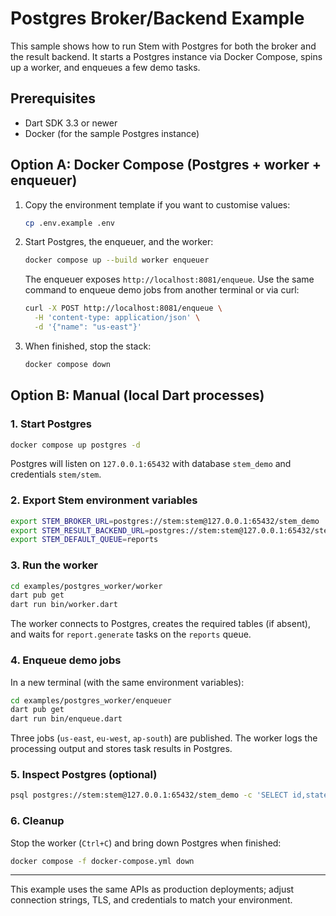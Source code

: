 # Postgres Broker/Backend Example

This sample shows how to run Stem with Postgres for both the broker and the
result backend. It starts a Postgres instance via Docker Compose, spins up a
worker, and enqueues a few demo tasks.

## Prerequisites

- Dart SDK 3.3 or newer
- Docker (for the sample Postgres instance)

## Option A: Docker Compose (Postgres + worker + enqueuer)

1. Copy the environment template if you want to customise values:

   ```bash
   cp .env.example .env
   ```

2. Start Postgres, the enqueuer, and the worker:

   ```bash
   docker compose up --build worker enqueuer
   ```

   The enqueuer exposes `http://localhost:8081/enqueue`. Use the same command
   to enqueue demo jobs from another terminal or via curl:

   ```bash
   curl -X POST http://localhost:8081/enqueue \
     -H 'content-type: application/json' \
     -d '{"name": "us-east"}'
   ```

3. When finished, stop the stack:

   ```bash
   docker compose down
   ```

## Option B: Manual (local Dart processes)

### 1. Start Postgres

```bash
docker compose up postgres -d
```

Postgres will listen on `127.0.0.1:65432` with database `stem_demo` and
credentials `stem/stem`.

### 2. Export Stem environment variables

```bash
export STEM_BROKER_URL=postgres://stem:stem@127.0.0.1:65432/stem_demo
export STEM_RESULT_BACKEND_URL=postgres://stem:stem@127.0.0.1:65432/stem_demo
export STEM_DEFAULT_QUEUE=reports
```

### 3. Run the worker

```bash
cd examples/postgres_worker/worker
dart pub get
dart run bin/worker.dart
```

The worker connects to Postgres, creates the required tables (if absent), and
waits for `report.generate` tasks on the `reports` queue.

### 4. Enqueue demo jobs

In a new terminal (with the same environment variables):

```bash
cd examples/postgres_worker/enqueuer
dart pub get
dart run bin/enqueue.dart
```

Three jobs (`us-east`, `eu-west`, `ap-south`) are published. The worker logs the
processing output and stores task results in Postgres.

### 5. Inspect Postgres (optional)

```bash
psql postgres://stem:stem@127.0.0.1:65432/stem_demo -c 'SELECT id,state,meta FROM stem_demo_task_results;'
```

### 6. Cleanup

Stop the worker (`Ctrl+C`) and bring down Postgres when finished:

```bash
docker compose -f docker-compose.yml down
```

---

This example uses the same APIs as production deployments; adjust connection
strings, TLS, and credentials to match your environment.
